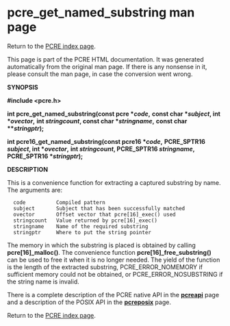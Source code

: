 pcre\_get\_named\_substring man page
====================================

Return to the [PCRE index page](index.html).

This page is part of the PCRE HTML documentation. It was generated automatically from the original man page. If there is any nonsense in it, please consult the man page, in case the conversion went wrong.

**SYNOPSIS**

**\#include &lt;pcre.h&gt;**

**int pcre\_get\_named\_substring(const pcre \**code*,** **const char \**subject*, int \**ovector*,** **int *stringcount*, const char \**stringname*,** **const char \*\**stringptr*);**

**int pcre16\_get\_named\_substring(const pcre16 \**code*,** **PCRE\_SPTR16 *subject*, int \**ovector*,** **int *stringcount*, PCRE\_SPTR16 *stringname*,** **PCRE\_SPTR16 \**stringptr*);**

**DESCRIPTION**

This is a convenience function for extracting a captured substring by name. The arguments are:

      code          Compiled pattern
      subject       Subject that has been successfully matched
      ovector       Offset vector that pcre[16]_exec() used
      stringcount   Value returned by pcre[16]_exec()
      stringname    Name of the required substring
      stringptr     Where to put the string pointer

The memory in which the substring is placed is obtained by calling **pcre\[16\]\_malloc()**. The convenience function **pcre\[16\]\_free\_substring()** can be used to free it when it is no longer needed. The yield of the function is the length of the extracted substring, PCRE\_ERROR\_NOMEMORY if sufficient memory could not be obtained, or PCRE\_ERROR\_NOSUBSTRING if the string name is invalid.

There is a complete description of the PCRE native API in the [**pcreapi**](pcreapi.html) page and a description of the POSIX API in the [**pcreposix**](pcreposix.html) page.

Return to the [PCRE index page](index.html).
